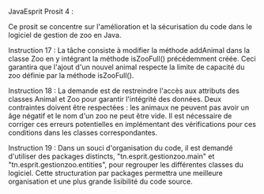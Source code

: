 JavaEsprit
Prosit 4 :

Ce prosit se concentre sur l'amélioration et la sécurisation du code dans le logiciel de gestion de zoo en Java.

Instruction 17 : La tâche consiste à modifier la méthode addAnimal dans la classe Zoo en y intégrant la méthode isZooFull() précédemment créée. Ceci garantira que l'ajout d'un nouvel animal respecte la limite de capacité du zoo définie par la méthode isZooFull().

Instruction 18 : La demande est de restreindre l'accès aux attributs des classes Animal et Zoo pour garantir l'intégrité des données. Deux contraintes doivent être respectées : les animaux ne peuvent pas avoir un âge négatif et le nom d'un zoo ne peut être vide. Il est nécessaire de corriger ces erreurs potentielles en implémentant des vérifications pour ces conditions dans les classes correspondantes.

Instruction 19 : Dans un souci d'organisation du code, il est demandé d'utiliser des packages distincts, "tn.esprit.gestionzoo.main" et "tn.esprit.gestionzoo.entities", pour regrouper les différentes classes du logiciel. Cette structuration par packages permettra une meilleure organisation et une plus grande lisibilité du code source.